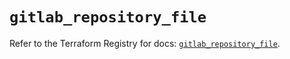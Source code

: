 # `gitlab_repository_file`

Refer to the Terraform Registry for docs: [`gitlab_repository_file`](https://registry.terraform.io/providers/gitlabhq/gitlab/17.11.0/docs/resources/repository_file).

